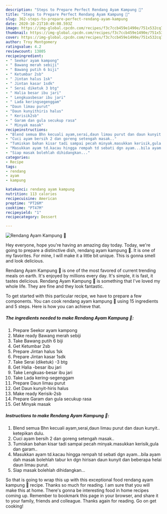 ```yaml
---
description: "Steps to Prepare Perfect Rendang Ayam Kampung 🌸"
title: "Steps to Prepare Perfect Rendang Ayam Kampung 🌸"
slug: 362-steps-to-prepare-perfect-rendang-ayam-kampung
date: 2020-10-21T10:49:08.593Z
image: https://img-global.cpcdn.com/recipes/f3c7ccb459e1490e/751x532cq70/rendang-ayam-kampung-🌸-resipi-foto-utama.jpg
thumbnail: https://img-global.cpcdn.com/recipes/f3c7ccb459e1490e/751x532cq70/rendang-ayam-kampung-🌸-resipi-foto-utama.jpg
cover: https://img-global.cpcdn.com/recipes/f3c7ccb459e1490e/751x532cq70/rendang-ayam-kampung-🌸-resipi-foto-utama.jpg
author: Troy Montgomery
ratingvalue: 4.2
reviewcount: 13805
recipeingredient:
- " Seekor ayam kampong"
- " Bawang merah sebiji"
- " Bawang putih 6 biji"
- " Ketumbar 2sb"
- " Jintan halus 1sk"
- " Jintan kasar 1sdk"
- " Serai diketuk 3 btg"
- " Halia besar ibu jari"
- " Lengkuasbesar ibu jari"
- " Lada keringsegenggam"
- "Daun limau purut"
- "Daun kunyithiris halus"
- " Kerisik2sb"
- " Garam dan gula secukup rasa"
- " Minyak masak"
recipeinstructions:
- "Blend semua Bhn kecuali ayam,serai,daun limau purut dan daun kunyit.. ketepikan dulu."
- "Cuci ayam bersih 2 dan goreng setengah masak.."
- "Tumiskan bahan kisar tadi sampai pecah minyak.masukkan kerisik,gula dan garam.."
- "Masukkan ayam td.kacau hingga rempah td sebati dgn ayam...bila ayam dah masak bolehlah tabur kn dgn hirisan daun kunyit dan beberapa helai daun limau purut."
- "Siap masak bolehlah dihidangkan..."
categories:
- Recipe
tags:
- rendang
- ayam
- kampung

katakunci: rendang ayam kampung 
nutrition: 113 calories
recipecuisine: American
preptime: "PT26M"
cooktime: "PT47M"
recipeyield: "1"
recipecategory: Dessert

---
```



![Rendang Ayam Kampung 🌸](https://img-global.cpcdn.com/recipes/f3c7ccb459e1490e/751x532cq70/rendang-ayam-kampung-🌸-resipi-foto-utama.jpg)

Hey everyone, hope you're having an amazing day today. Today, we're going to prepare a distinctive dish, rendang ayam kampung 🌸. It is one of my favorites. For mine, I will make it a little bit unique. This is gonna smell and look delicious.



Rendang Ayam Kampung 🌸 is one of the most favored of current trending meals on earth. It's enjoyed by millions every day. It's simple, it is fast, it tastes delicious. Rendang Ayam Kampung 🌸 is something that I've loved my whole life. They are fine and they look fantastic.


To get started with this particular recipe, we have to prepare a few components. You can cook rendang ayam kampung 🌸 using 15 ingredients and 5 steps. Here is how you can achieve that.

<!--inarticleads1-->

##### The ingredients needed to make Rendang Ayam Kampung 🌸:

1. Prepare  Seekor ayam kampong
1. Make ready  Bawang merah sebiji
1. Take  Bawang putih 6 biji
1. Get  Ketumbar 2sb
1. Prepare  Jintan halus 1sk
1. Prepare  Jintan kasar 1sdk
1. Take  Serai (diketuk) -3 btg
1. Get  Halia -besar ibu jari
1. Take  Lengkuas-besar ibu jari
1. Take  Lada kering-segenggam
1. Prepare Daun limau purut
1. Get Daun kunyit-hiris halus
1. Make ready  Kerisik-2sb
1. Prepare  Garam dan gula secukup rasa
1. Get  Minyak masak




<!--inarticleads2-->

##### Instructions to make Rendang Ayam Kampung 🌸:

1. Blend semua Bhn kecuali ayam,serai,daun limau purut dan daun kunyit.. ketepikan dulu.
1. Cuci ayam bersih 2 dan goreng setengah masak..
1. Tumiskan bahan kisar tadi sampai pecah minyak.masukkan kerisik,gula dan garam..
1. Masukkan ayam td.kacau hingga rempah td sebati dgn ayam...bila ayam dah masak bolehlah tabur kn dgn hirisan daun kunyit dan beberapa helai daun limau purut.
1. Siap masak bolehlah dihidangkan...




So that is going to wrap this up with this exceptional food rendang ayam kampung 🌸 recipe. Thanks so much for reading. I am sure that you will make this at home. There's gonna be interesting food in home recipes coming up. Remember to bookmark this page in your browser, and share it to your family, friends and colleague. Thanks again for reading. Go on get cooking!
